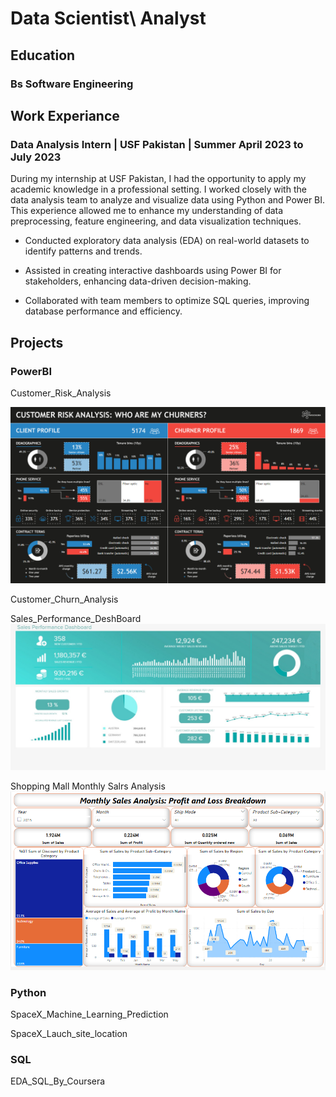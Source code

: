 # Data Scientist\ Analyst

## Education

### Bs Software Engineering

## Work Experiance

### Data Analysis Intern | USF Pakistan | Summer April 2023 to July 2023

During my internship at USF Pakistan, I had the opportunity to apply my academic knowledge in a professional setting. I worked closely with the data analysis team to analyze and visualize data using Python and Power BI. This experience allowed me to enhance my understanding of data preprocessing, feature engineering, and data visualization techniques.

- Conducted exploratory data analysis (EDA) on real-world datasets to identify patterns and trends.

- Assisted in creating interactive dashboards using Power BI for stakeholders, enhancing data-driven decision-making.

- Collaborated with team members to optimize SQL queries, improving database performance and efficiency.

## Projects

### PowerBI

Customer_Risk_Analysis

<img src="Pics/Risk Analysis.PNG">


Customer_Churn_Analysis

Sales_Performance_DeshBoard
<img src="Pics/Sales performance deshboard.jpeg">

Shopping Mall Monthly Salrs Analysis
<img src="Pics/Monthly Sales Analysis.png">


### Python

SpaceX_Machine_Learning_Prediction

SpaceX_Lauch_site_location


### SQL

EDA_SQL_By_Coursera



